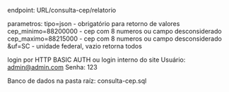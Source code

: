 endpoint: URL/consulta-cep/relatorio

parametros: 
tipo=json  -  obrigatório para retorno de valores
cep_minimo=88200000  -  cep com 8 numeros ou campo desconsiderado  
cep_maximo=88215000  -  cep com 8 numeros ou campo desconsiderado  
&uf=SC  -  unidade federal, vazio retorna todos

login por HTTP BASIC AUTH ou login interno do site
Usuário: admin@admin.com
Senha: 123

Banco de dados na pasta raíz: consulta-cep.sql
